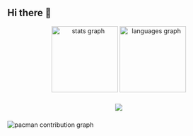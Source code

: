 ## Hi there 👋

<div align="center">
  <img src="https://github-readme-stats.vercel.app/api?username=ElizabethAguhob52&hide_title=false&hide_rank=false&show_icons=true&include_all_commits=true&count_private=true&disable_animations=false&theme=dracula&locale=en&hide_border=false&order=1" height="150" alt="stats graph"  />
  <img src="https://github-readme-stats.vercel.app/api/top-langs?username=ElizabethAguhob52&locale=en&hide_title=false&layout=compact&card_width=320&langs_count=5&theme=dracula&hide_border=false&order=2" height="150" alt="languages graph"  />
</div>

###

<div align="center">
  <img src="https://visitor-badge.laobi.icu/badge?page_id=ElizabethAguhob52.ElizabethAguhob52&"  />
</div>

###

<picture>
  <source media="(prefers-color-scheme: dark)" srcset="https://raw.githubusercontent.com/ElizabethAguhob52/ElizabethAguhob52/output/pacman-contribution-graph-dark.svg">
  <source media="(prefers-color-scheme: light)" srcset="https://raw.githubusercontent.com/ElizabethAguhob52/ElizabethAguhob52/output/pacman-contribution-graph.svg">
  <img alt="pacman contribution graph" src="https://raw.githubusercontent.com/ElizabethAguhob52/ElizabethAguhob52/output/pacman-contribution-graph.svg">
</picture>

###
